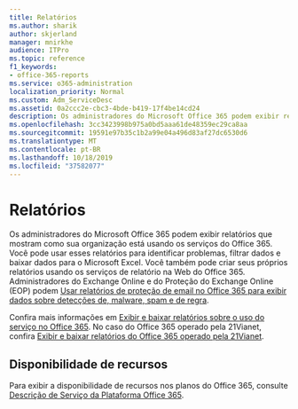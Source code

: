 ```yaml
---
title: Relatórios
ms.author: sharik
author: skjerland
manager: mnirkhe
audience: ITPro
ms.topic: reference
f1_keywords:
- office-365-reports
ms.service: o365-administration
localization_priority: Normal
ms.custom: Adm_ServiceDesc
ms.assetid: 0a2ccc2e-cbc3-4bde-b419-17f4be14cd24
description: Os administradores do Microsoft Office 365 podem exibir relatórios que mostram como sua organização está usando os serviços do Office 365. Você pode usar esses relatórios para identificar problemas, filtrar dados e baixar dados para o Microsoft Excel. Você também pode criar seus próprios relatórios usando os serviços de relatório na Web do Office 365. Administradores do Exchange Online e do Proteção do Exchange Online (EOP) podem Usar relatórios de proteção de email no Office 365 para exibir dados sobre detecções de, malware, spam e de regra.
ms.openlocfilehash: 3cc3423998b975a0bd5aaa61de48359ec29ca8aa
ms.sourcegitcommit: 19591e97b35c1b2a99e04a496d83af27dc6530d6
ms.translationtype: MT
ms.contentlocale: pt-BR
ms.lasthandoff: 10/18/2019
ms.locfileid: "37582077"
---
```

# <a name="reports"></a>Relatórios

Os administradores do Microsoft Office 365 podem exibir relatórios que mostram como sua organização está usando os serviços do Office 365. Você pode usar esses relatórios para identificar problemas, filtrar dados e baixar dados para o Microsoft Excel. Você também pode criar seus próprios relatórios usando os serviços de relatório na Web do Office 365. Administradores do Exchange Online e do Proteção do Exchange Online (EOP) podem [Usar relatórios de proteção de email no Office 365 para exibir dados sobre detecções de, malware, spam e de regra](https://go.microsoft.com/fwlink/p/?LinkId=401102).
  
Confira mais informações em [Exibir e baixar relatórios sobre o uso do serviço no Office 365](https://go.microsoft.com/fwlink/p/?LinkID=270182). No caso do Office 365 operado pela 21Vianet, confira [Exibir e baixar relatórios do Office 365 operado pela 21Vianet](http://go.microsoft.com/fwlink/?LinkID=733348&amp;clcid=0x409).
  
## <a name="feature-availability"></a>Disponibilidade de recursos

Para exibir a disponibilidade de recursos nos planos do Office 365, consulte [Descrição de Serviço da Plataforma Office 365](office-365-platform-service-description.md).
  


